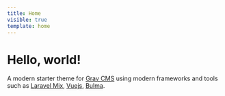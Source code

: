 ```yaml
---
title: Home
visible: true
template: home
---
```


# Hello, world!
A modern starter theme for [Grav CMS](https://github.com/getgrav/grav) using modern frameworks and tools such as [Laravel Mix](https://github.com/JeffreyWay/laravel-mix), [Vuejs](https://github.com/vuejs/vue), [Bulma](https://github.com/jgthms/bulma).
